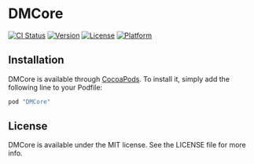 # DMCore

[![CI Status](http://img.shields.io/travis/Vel0x/DMCore.svg?style=flat)](https://travis-ci.org/Vel0x/DMCore)
[![Version](https://img.shields.io/cocoapods/v/DMCore.svg?style=flat)](http://cocoapods.org/pods/DMCore)
[![License](https://img.shields.io/cocoapods/l/DMCore.svg?style=flat)](http://cocoapods.org/pods/DMCore)
[![Platform](https://img.shields.io/cocoapods/p/DMCore.svg?style=flat)](http://cocoapods.org/pods/DMCore)

## Installation

DMCore is available through [CocoaPods](http://cocoapods.org). To install
it, simply add the following line to your Podfile:

```ruby
pod "DMCore"
```

## License

DMCore is available under the MIT license. See the LICENSE file for more info.
